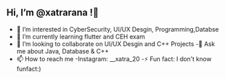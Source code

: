 ## Hi, I’m @xatrarana !👋
- 👀 I’m interested in CyberSecurity, UI/UX Desgin, Programming,Databse
- 🌱 I’m currently learning flutter and CEH exam
- 💞️ I’m looking to collaborate on UI/UX Desgin and C++ Projects
-💬 Ask me about Java, Database & C++
- 📫 How to reach me -Instagram: __xatra_20
-⚡ Fun fact: I don't know funfact:)




